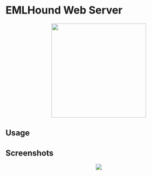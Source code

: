 # EMLHound Web Server


<p align="center"><img width="256px" src="https://user-images.githubusercontent.com/7833164/171084979-e8b46868-e94f-4a2d-9e9a-db4f03858f30.png" align="middle"></p>

## Usage


## Screenshots

<p align="center"><img src="https://user-images.githubusercontent.com/7833164/171085841-90b8ae74-1594-4d73-a4a4-b1755dc16409.png" align="middle"></p>
